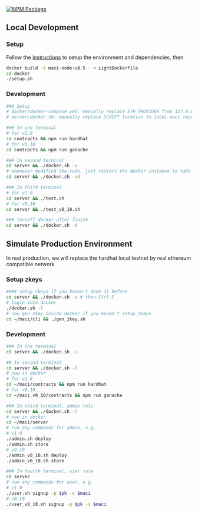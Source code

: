 [![NPM Package][server-npm-badge]][server-npm-link]

## Local Development

### Setup

Follow the [instructions](https://maci.pse.dev/docs/installation) to setup the environment and dependencies, then

```bash
docker build -t maci-node:v0.5 - < LightDockerfile
cd docker
./setup.sh
```

### Development

```bash
### Setup
# docker/docker-compose.yml: manually replace ETH_PROVIDER from 127.0.0.1 to docker network ip
# server/docker.sh: manually replace SCRIPT location to local maci repo location

### In one terminal
# for v1.0
cd contracts && npm run hardhat
# for v0.10
cd contracts && npm run ganache

### In second terminal
cd server && ./docker.sh -u
# whenever modified the code, just restart the docker instance to take effect
cd server && ./docker.sh -ud

### In third terminal
# for v1.0
cd server && ./test.sh
# for v0.10
cd server && ./test_v0_10.sh

### turnoff docker after finish
cd server && ./docker.sh -d

```

## Simulate Production Environment

In real production, we will replace the hardhat local testnet by real ethereum compatible network

### Setup zkeys

```bash
#### setup zkeys if you haven't done it before
cd server && ./docker.sh -u # then Ctrl-C
# login into docker
./docker.sh -l
# now gen_zkey inside docker if you haven't setup zkeys
cd ~/maci/cli && ./gen_zkey.sh
```

### Development

```bash
### In one terminal
cd server && ./docker.sh -u

## In second terminal
cd server && ./docker.sh -l
# now in docker
# for v1.0
cd ~/maci/contracts && npm run hardhat
# for v0.10
cd ~/maci_v0_10/contracts && npm run ganache

### In third terminal, admin role
cd server && ./docker.sh -l
# now in docker
cd ~/maci/server
# run any commands for admin, e.g.
# v1.0
./admin.sh deploy
./admin.sh store
# v0.10
./admin_v0_10.sh deploy
./admin_v0_10.sh store

### In fourth terminal, user role
cd server
# run any commands for user, e.g.
# v1.0
./user.sh signup -p $pk -x $maci
# v0.10
./user_v0_10.sh signup -p $pk -x $maci
```

[server-npm-badge]: https://img.shields.io/npm/v/maci-server.svg
[server-npm-link]: https://www.npmjs.com/package/maci-server
